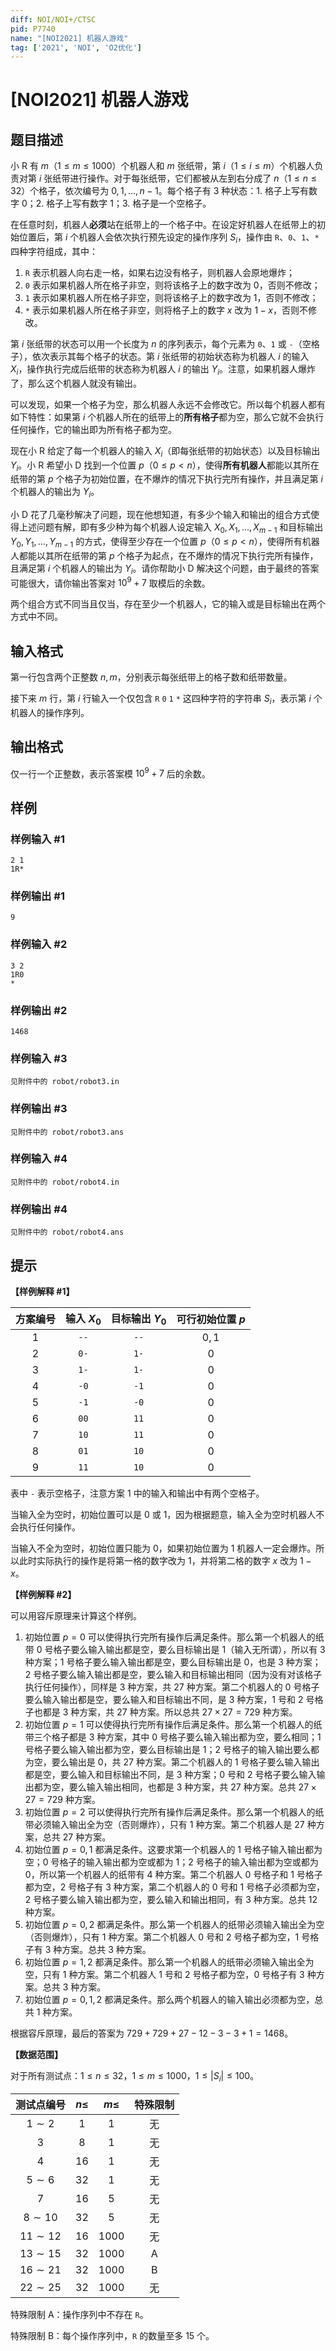 ```yaml
---
diff: NOI/NOI+/CTSC
pid: P7740
name: "[NOI2021] 机器人游戏"
tag: ['2021', 'NOI', 'O2优化']
---
```

# [NOI2021] 机器人游戏
## 题目描述

小 R 有 $m$（$1 \le m \le 1000$）个机器人和 $m$ 张纸带，第 $i$（$1 \le i \le m$）个机器人负责对第 $i$ 张纸带进行操作。对于每张纸带，它们都被从左到右分成了 $n$（$1 \le n \le 32$）个格子，依次编号为 $0, 1, \ldots , n - 1$。每个格子有 $3$ 种状态：1. 格子上写有数字 $0$；2. 格子上写有数字 $1$；3. 格子是一个空格子。

在任意时刻，机器人**必须**站在纸带上的一个格子中。在设定好机器人在纸带上的初始位置后，第 $i$ 个机器人会依次执行预先设定的操作序列 $S_i$，操作由 `R`、`0`、`1`、`*` 四种字符组成，其中：

1. `R` 表示机器人向右走一格，如果右边没有格子，则机器人会原地爆炸；
2. `0` 表示如果机器人所在格子非空，则将该格子上的数字改为 $0$，否则不修改；
3. `1` 表示如果机器人所在格子非空，则将该格子上的数字改为 $1$，否则不修改；
4. `*` 表示如果机器人所在格子非空，则将格子上的数字 $x$ 改为 $1 - x$，否则不修改。

第 $i$ 张纸带的状态可以用一个长度为 $n$ 的序列表示，每个元素为 `0`、`1` 或 `-`（空格子），依次表示其每个格子的状态。第 $i$ 张纸带的初始状态称为机器人 $i$ 的输入 $X_i$，操作执行完成后纸带的状态称为机器人 $i$ 的输出 $Y_i$。注意，如果机器人爆炸了，那么这个机器人就没有输出。

可以发现，如果一个格子为空，那么机器人永远不会修改它。所以每个机器人都有如下特性：如果第 $i$ 个机器人所在的纸带上的**所有格子**都为空，那么它就不会执行任何操作，它的输出即为所有格子都为空。

现在小 R 给定了每一个机器人的输入 $X_i$（即每张纸带的初始状态）以及目标输出 $Y_i$。小 R 希望小 D 找到一个位置 $p$（$0 \le p < n$），使得**所有机器人**都能以其所在纸带的第 $p$ 个格子为初始位置，在不爆炸的情况下执行完所有操作，并且满足第 $i$ 个机器人的输出为 $Y_i$。

小 D 花了几毫秒解决了问题，现在他想知道，有多少个输入和输出的组合方式使得上述问题有解，即有多少种为每个机器人设定输入 $X_0, X_1, \ldots , X_{m - 1}$ 和目标输出 $Y_0, Y_1, \ldots , Y_{m - 1}$ 的方式，使得至少存在一个位置 $p$（$0 \le p < n$），使得所有机器人都能以其所在纸带的第 $p$ 个格子为起点，在不爆炸的情况下执行完所有操作，且满足第 $i$ 个机器人的输出为 $Y_i$。请你帮助小 D 解决这个问题，由于最终的答案可能很大，请你输出答案对 ${10}^9 + 7$ 取模后的余数。

两个组合方式不同当且仅当，存在至少一个机器人，它的输入或是目标输出在两个方式中不同。
## 输入格式

第一行包含两个正整数 $n, m$，分别表示每张纸带上的格子数和纸带数量。

接下来 $m$ 行，第 $i$ 行输入一个仅包含 `R` `0` `1` `*` 这四种字符的字符串 $S_i$，表示第 $i$ 个机器人的操作序列。
## 输出格式

仅一行一个正整数，表示答案模 ${10}^9 + 7$ 后的余数。
## 样例

### 样例输入 #1
```
2 1
1R*

```
### 样例输出 #1
```
9

```
### 样例输入 #2
```
3 2
1R0
*

```
### 样例输出 #2
```
1468

```
### 样例输入 #3
```
见附件中的 robot/robot3.in
```
### 样例输出 #3
```
见附件中的 robot/robot3.ans
```
### 样例输入 #4
```
见附件中的 robot/robot4.in
```
### 样例输出 #4
```
见附件中的 robot/robot4.ans
```
## 提示

**【样例解释 #1】**

| 方案编号 | 输入 $X_0$ | 目标输出 $Y_0$ | 可行初始位置 $p$ |
|:-:|:-:|:-:|:-:|
| $1$ | `--` | `--` | $0, 1$ |
| $2$ | `0-` | `1-` | $0$ |
| $3$ | `1-` | `1-` | $0$ |
| $4$ | `-0` | `-1` | $0$ |
| $5$ | `-1` | `-0` | $0$ |
| $6$ | `00` | `11` | $0$ |
| $7$ | `10` | `11` | $0$ |
| $8$ | `01` | `10` | $0$ |
| $9$ | `11` | `10` | $0$ |

表中 `-` 表示空格子，注意方案 $1$ 中的输入和输出中有两个空格子。

当输入全为空时，初始位置可以是 $0$ 或 $1$，因为根据题意，输入全为空时机器人不会执行任何操作。

当输入不全为空时，初始位置只能为 $0$，如果初始位置为 $1$ 机器人一定会爆炸。所以此时实际执行的操作是将第一格的数字改为 $1$，并将第二格的数字 $x$ 改为 $1 - x$。

**【样例解释 #2】**

可以用容斥原理来计算这个样例。

1. 初始位置 $p = 0$ 可以使得执行完所有操作后满足条件。那么第一个机器人的纸带 $0$ 号格子要么输入输出都是空，要么目标输出是 $1$（输入无所谓），所以有 $3$ 种方案；$1$ 号格子要么输入输出都是空，要么目标输出是 $0$，也是 $3$ 种方案；$2$ 号格子要么输入输出都是空，要么输入和目标输出相同（因为没有对该格子执行任何操作），同样是 $3$ 种方案，共 $27$ 种方案。第二个机器人的 $0$ 号格子要么输入输出都是空，要么输入和目标输出不同，是 $3$ 种方案，$1$ 号和 $2$ 号格子也都是 $3$ 种方案，共 $27$ 种方案。所以总共 $27 \times 27 = 729$ 种方案。
2. 初始位置 $p = 1$ 可以使得执行完所有操作后满足条件。那么第一个机器人的纸带三个格子都是 $3$ 种方案，其中 $0$ 号格子要么输入输出都为空，要么相同；$1$ 号格子要么输入输出都为空，要么目标输出是 $1$；$2$ 号格子的输入输出要么都为空，要么输出是 $0$，共 $27$ 种方案。第二个机器人的 $1$ 号格子要么输入输出都是空，要么输入和目标输出不同，是 $3$ 种方案；$0$ 号和 $2$ 号格子要么输入输出都为空，要么输入输出相同，也都是 $3$ 种方案，共 $27$ 种方案。总共 $27 \times 27 = 729$ 种方案。
3. 初始位置 $p = 2$ 可以使得执行完所有操作后满足条件。那么第一个机器人的纸带必须输入输出全为空（否则爆炸），只有 $1$ 种方案。第二个机器人是 $27$ 种方案，总共 $27$ 种方案。
4. 初始位置 $p = 0, 1$ 都满足条件。这要求第一个机器人的 $1$ 号格子输入输出都为空；$0$ 号格子的输入输出都为空或都为 $1$；$2$ 号格子的输入输出都为空或都为 $0$，所以第一个机器人的纸带有 $4$ 种方案。第二个机器人 $0$ 号格子和 $1$ 号格子都为空，$2$ 号格子有 $3$ 种方案，第二个机器人的 $0$ 号和 $1$ 号格子必须都为空，$2$ 号格子要么输入输出都为空，要么输入和输出相同，有 $3$ 种方案。总共 $12$ 种方案。
5. 初始位置 $p = 0, 2$ 都满足条件。那么第一个机器人的纸带必须输入输出全为空（否则爆炸），只有 $1$ 种方案。第二个机器人 $0$ 号和 $2$ 号格子都为空，$1$ 号格子有 $3$ 种方案。总共 $3$ 种方案。
6. 初始位置 $p = 1, 2$ 都满足条件。那么第一个机器人的纸带必须输入输出全为空，只有 $1$ 种方案。第二个机器人 $1$ 号和 $2$ 号格子都为空，$0$ 号格子有 $3$ 种方案。总共 $3$ 种方案。
7. 初始位置 $p = 0, 1, 2$ 都满足条件。那么两个机器人的输入输出必须都为空，总共 $1$ 种方案。

根据容斥原理，最后的答案为 $729 + 729 + 27 - 12 - 3 - 3 + 1 = 1468$。

**【数据范围】**

对于所有测试点：$1 \le n \le 32$，$1 \le m \le 1000$，$1 \le \lvert S_i \rvert \le 100$。

| 测试点编号 | $n \le$ | $m \le$ | 特殊限制 |
|:-:|:-:|:-:|:-:|
| $1 \sim 2$ | $1$ | $1$ | 无 |
| $3$ | $8$ | $1$ | 无 |
| $4$ | $16$ | $1$ | 无 |
| $5 \sim 6$ | $32$ | $1$ | 无 |
| $7$ | $16$ | $5$ | 无 |
| $8 \sim 10$ | $32$ | $5$ | 无 |
| $11 \sim 12$ | $16$ | $1000$ | 无 |
| $13 \sim 15$ | $32$ | $1000$ | A |
| $16 \sim 21$ | $32$ | $1000$ | B |
| $22 \sim 25$ | $32$ | $1000$ | 无 |

特殊限制 A：操作序列中不存在 `R`。

特殊限制 B：每个操作序列中，`R` 的数量至多 $15$ 个。
